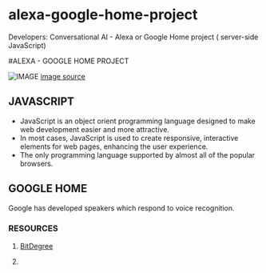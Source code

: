 # alexa-google-home-project
Developers: Conversational AI - Alexa or Google Home project ( server-side JavaScript)

#ALEXA - GOOGLE HOME PROJECT

![IMAGE]( https://target.scene7.com/is/image/Target/GUEST_9b10b6e0-3d26-4172-a29d-e87d771b8583?wid=488&hei=488&fmt=pjpeg)
[image source](https://github.com/alekhyajaddu/alexa-google-home-project)

## JAVASCRIPT

- JavaScript is an object orient programming language designed to make web development easier and more attractive.
- In most cases, JavaScript is used to create responsive, interactive elements for web pages, enhancing the user experience.
- The only programming language supported by almost all of the popular browsers.

## GOOGLE HOME

Google has developed speakers which respond to voice recognition.

### RESOURCES

1. [BitDegree](https://www.bitdegree.org/tutorials/what-is-javascript-used-for/)

2.
